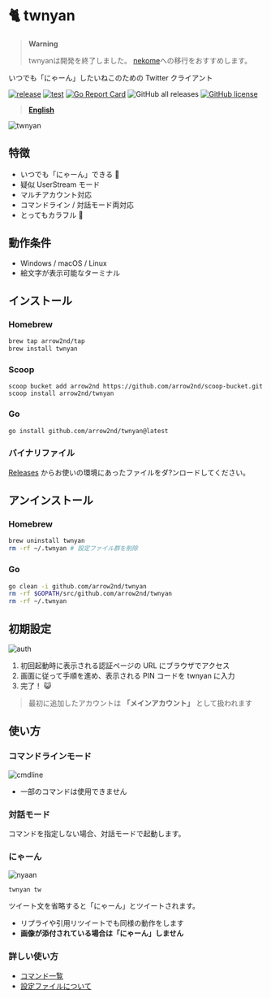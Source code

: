 # 🐈 twnyan

> **Warning**
>
> twnyanは開発を終了しました。 [nekome](https://github.com/arrow2nd/nekome)への移行をおすすめします。

いつでも「にゃーん」したいねこのための Twitter クライアント

[![release](https://github.com/arrow2nd/twnyan/actions/workflows/release.yml/badge.svg)](https://github.com/arrow2nd/twnyan/actions/workflows/release.yml)
[![test](https://github.com/arrow2nd/twnyan/actions/workflows/test.yml/badge.svg)](https://github.com/arrow2nd/twnyan/actions/workflows/test.yml)
[![Go Report Card](https://goreportcard.com/badge/github.com/arrow2nd/twnyan)](https://goreportcard.com/report/github.com/arrow2nd/twnyan)
![GitHub all releases](https://img.shields.io/github/downloads/arrow2nd/twnyan/total)
[![GitHub license](https://img.shields.io/github/license/arrow2nd/twnyan)](https://github.com/arrow2nd/twnyan/blob/main/LICENSE)

> **[English](README_EN.md)**

![twnyan](https://user-images.githubusercontent.com/44780846/106699506-612c0f80-6626-11eb-803e-332512822789.gif)

## 特徴

- いつでも「にゃーん」できる 🐾
- 疑似 UserStream モード
- マルチアカウント対応
- コマンドライン / 対話モード両対応
- とってもカラフル 🎨

## 動作条件

- Windows / macOS / Linux
- 絵文字が表示可能なターミナル

## インストール

### Homebrew

```sh
brew tap arrow2nd/tap
brew install twnyan
```

### Scoop

```
scoop bucket add arrow2nd https://github.com/arrow2nd/scoop-bucket.git
scoop install arrow2nd/twnyan
```

### Go

```sh
go install github.com/arrow2nd/twnyan@latest
```

### バイナリファイル

[Releases](https://github.com/arrow2nd/twnyan/releases)
からお使いの環境にあったファイルをダ?ンロードしてください。

## アンインストール

### Homebrew

```sh
brew uninstall twnyan
rm -rf ~/.twnyan # 設定ファイル群を削除
```

### Go

```sh
go clean -i github.com/arrow2nd/twnyan
rm -rf $GOPATH/src/github.com/arrow2nd/twnyan
rm -rf ~/.twnyan
```

## 初期設定

![auth](https://user-images.githubusercontent.com/44780846/106747441-4a59dd00-6667-11eb-8248-3468cb39f7d1.png)

1. 初回起動時に表示される認証ページの URL にブラウザでアクセス
2. 画面に従って手順を進め、表示される PIN コードを twnyan に入力
3. 完了！ 😺

> 最初に追加したアカウントは **「メインアカウント」** として扱われます

## 使い方

### コマンドラインモード

![cmdline](https://user-images.githubusercontent.com/44780846/106699170-b287cf00-6625-11eb-8374-8565286db3e2.gif)

- 一部のコマンドは使用できません

### 対話モード

コマンドを指定しない場合、対話モードで起動します。

### にゃーん

![nyaan](https://user-images.githubusercontent.com/44780846/106699001-558c1900-6625-11eb-948e-6212ab0cba40.gif)

```
twnyan tw
```

ツイート文を省略すると「にゃーん」とツイートされます。

- リプライや引用リツイートでも同様の動作をします
- **画像が添付されている場合は「にゃーん」しません**

### 詳しい使い方

- [コマンド一覧](./docs/ja/commands/index.md)
- [設定ファイルについて](./docs/ja/options.md)
